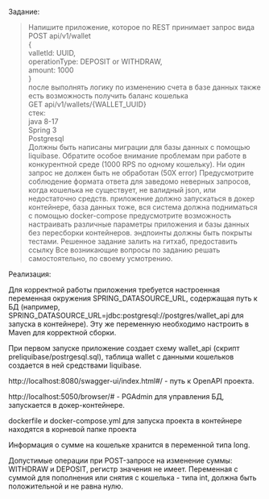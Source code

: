 Задание:
>Напишите приложение, которое по REST принимает запрос вида  
POST api/v1/wallet  
{  
valletId: UUID,  
operationType: DEPOSIT or WITHDRAW,  
amount: 1000  
 }  
после выполнять логику по изменению счета в базе данных
также есть возможность получить баланс кошелька  
GET api/v1/wallets/{WALLET_UUID}  
стек:  
java 8-17  
Spring 3  
Postgresql  
Должны быть написаны миграции для базы данных с помощью liquibase.
Обратите особое внимание проблемам при работе в конкурентной среде (1000 RPS по
одному кошельку). Ни один запрос не должен быть не обработан (50Х error)
Предусмотрите соблюдение формата ответа для заведомо неверных запросов, когда
кошелька не существует, не валидный json, или недостаточно средств.
приложение должно запускаться в докер контейнере, база данных тоже, вся система
должна подниматься с помощью docker-compose
предусмотрите возможность настраивать различные параметры приложения и базы
данных без пересборки контейнеров.
эндпоинты должны быть покрыты тестами.
Решенное задание залить на гитхаб, предоставить ссылку
Все возникающие вопросы по заданию решать самостоятельно, по своему
усмотрению.

Реализация:

Для корректной работы приложения требуется настроенная переменная окружения SPRING_DATASOURCE_URL, 
содержащая путь к БД (например, SPRING_DATASOURCE_URL=jdbc:postgresql://postgres/wallet_api 
для запуска в контейнере).
Эту же переменную необходимо настроить в Maven для корректной сборки.

При первом запуске приложение создает схему wallet_api (скрипт preliquibase/postrgesql.sql), 
таблица wallet с данными кошельков создается в ней средствами liquibase.

http://localhost:8080/swagger-ui/index.html#/ - путь к OpenAPI проекта.

http://localhost:5050/browser/# - PGAdmin для управления БД, запускается в докер-контейнере.

dockerfile и docker-compose.yml для запуска проекта в контейнере находятся в корневой 
папке проекта

Информация о сумме на кошельке хранится в переменной типа long.

Допустимые операции при POST-запросе на изменение суммы: WITHDRAW и DEPOSIT, регистр
значения не имеет.
Переменная с суммой для пополнения или снятия с кошелька - типа int, должна быть положительной 
и не равна нулю.